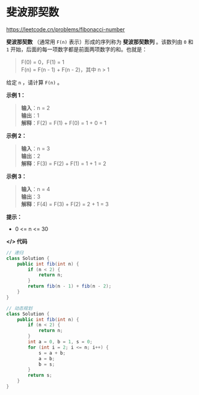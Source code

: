 # 斐波那契数

https://leetcode.cn/problems/fibonacci-number

**斐波那契数** （通常用 `F(n)` 表示）形成的序列称为 **斐波那契数列** 。该数列由 `0` 和 `1` 开始，后面的每一项数字都是前面两项数字的和。也就是：

> F(0) = 0，F(1) = 1<br>
F(n) = F(n - 1) + F(n - 2)，其中 n > 1

给定 `n` ，请计算 `F(n)` 。

**示例 1：**

> **输入**：n = 2<br>
**输出**：1<br>
**解释**：F(2) = F(1) + F(0) = 1 + 0 = 1

**示例 2：**

> **输入**：n = 3<br>
**输出**：2<br>
**解释**：F(3) = F(2) + F(1) = 1 + 1 = 2

**示例 3：**

> **输入**：n = 4<br>
**输出**：3<br>
**解释**：F(4) = F(3) + F(2) = 2 + 1 = 3

**提示：**

- 0 <= n <= 30

**</> 代码**

```java
// 递归
class Solution {
    public int fib(int n) {
        if (n < 2) {
            return n;
        }
        return fib(n - 1) + fib(n - 2);
    }
}
```

```java
// 动态规划
class Solution {
    public int fib(int n) {
        if (n < 2) {
            return n;
        }
        int a = 0, b = 1, s = 0;
        for (int i = 2; i <= n; i++) {
            s = a + b;
            a = b;
            b = s;
        }
        return s;
    }
}
```
